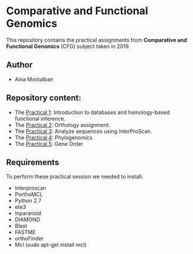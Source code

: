 # Comparative and Functional Genomics

This repository contains the practical assignments from __Comparative and Functional Genomics__ (CFG) subject taken in 2019. 


## Author

* Aina Montalban

## Repository content:

* The [Practical 1](https://github.com/AinaMontalban/CFG-BDBI/tree/main/Practical1): Introduction to databases and homology-based functional inference.
* The [Practical 2](https://github.com/AinaMontalban/CFG-BDBI/tree/main/Practical2): Orthology assignment.
* The [Practical 3](https://github.com/AinaMontalban/CFG-BDBI/tree/main/Practical3): Analyze sequences using InterProScan.
* The [Practical 4](https://github.com/AinaMontalban/CFG-BDBI/tree/main/Practical4): Phylogenomics
* The [Practical 5](https://github.com/AinaMontalban/CFG-BDBI/tree/main/Practical5): Gene Order


## Requirements

To perform these practical session we needed to install:

* Interproscan
* PorthoMCL
* Python 2.7
* ete3
* Inparanoid
* DIAMOND
* Blast
* FASTME
* orthoFinder
* Mcl (sudo apt-get install mcl)





